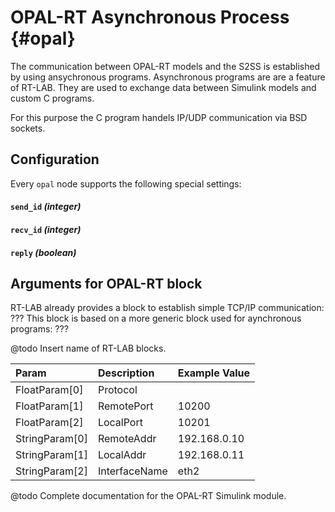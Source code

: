 # OPAL-RT Asynchronous Process {#opal}

The communication between OPAL-RT models and the S2SS is established by using ansychronous programs.
Asynchronous programs are are a feature of RT-LAB. They are used to exchange data between Simulink models and custom C programs.

For this purpose the C program handels IP/UDP communication via BSD sockets.

## Configuration

Every `opal` node supports the following special settings:

#### `send_id` *(integer)*

#### `recv_id` *(integer)*

#### `reply` *(boolean)*

## Arguments for OPAL-RT block

RT-LAB already provides a block to establish simple TCP/IP communication: ???
This block is based on a more generic block used for aynchronous programs: ???

@todo Insert name of RT-LAB blocks.

| Param		 | Description   | Example Value  |
| :------------- | :------------ |:-------------- |
| FloatParam[0]	 | Protocol      |                |
| FloatParam[1]  | RemotePort    | 10200          |
| FloatParam[2]  | LocalPort	 | 10201          |
| StringParam[0] | RemoteAddr	 | 192.168.0.10   |
| StringParam[1] | LocalAddr	 | 192.168.0.11   |
| StringParam[2] | InterfaceName | eth2           |

@todo Complete documentation for the OPAL-RT Simulink module.
